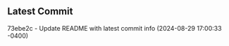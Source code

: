 
## Latest Commit
73ebe2c - Update README with latest commit info (2024-08-29 17:00:33 -0400) <Yunxi-Zhou>
